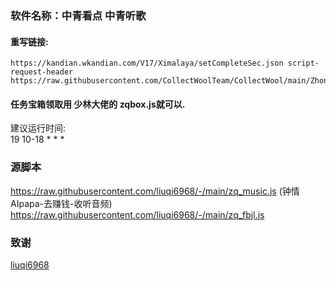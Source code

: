 ### 软件名称：中青看点  中青听歌  

#### 重写链接:  
```
https://kandian.wkandian.com/V17/Ximalaya/setCompleteSec.json script-request-header https://raw.githubusercontent.com/CollectWoolTeam/CollectWool/main/ZhongQingKanDian/zq_music.js  
```
#### 任务宝箱领取用 少林大佬的  zqbox.js就可以.  
建议运行时间:  
19 10-18 * * *

### 源脚本
 https://raw.githubusercontent.com/liuqi6968/-/main/zq_music.js (钟情AIpapa-去赚钱-收听音频)
 https://raw.githubusercontent.com/liuqi6968/-/main/zq_fbjl.js
### 致谢
[liuqi6968](https://github.com/liuqi6968)
